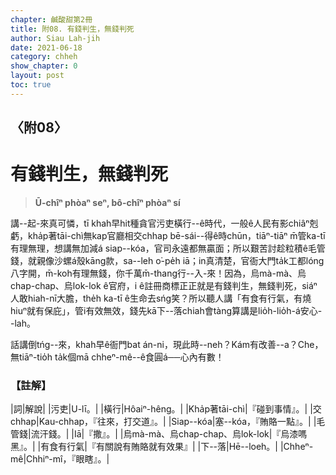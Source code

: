 ```yaml
---
chapter: 鹹酸甜第2冊
title: 附08. 有錢判生，無錢判死
author: Siau Lah-jih
date: 2021-06-18
category: chheh
show_chapter: 0
layout: post
toc: true
---
```


## 〈附08〉
# 有錢判生，無錢判死
> **Ū-chîⁿ phòaⁿ seⁿ, bô-chîⁿ phòaⁿ sí**

講--起-來真可憐，tī khah早hit種貪官污吏橫行--ê時代，一般ê人民有影chiâⁿ剋虧，kha̍p著tāi-chì無kap官廳相交chhap bē-sái--得ê時chūn，tiāⁿ-tiāⁿ m̄管ka-tī有理無理，想講無加減á siap--kóa，官司永遠都無贏面；所以艱苦討趁粒積ê毛管錢，就親像沙螺á殼kāng款，sa--leh o͘-pe̍h iā；in真清楚，官衙大門ta̍k工都lóng 八字開，m̄-koh有理無錢，你千萬m̄-thang行--入-來！因為，烏mà-mà、烏chap-chap、烏lok-lok ê官府，i ê註冊商標正正就是有錢判生，無錢判死，siáⁿ人敢hiah-nī大膽，the̍h ka-tī ê生命去sńg笑？所以聽人講「有食有行氣，有燒hiuⁿ就有保庇」，管i有效無效，錢先kā下--落chiah會tàng算講是lio̍h-lio̍h-á安心--lah。

話講倒tńg--來，khah早ê衙門bat án-ni，現此時--neh？Kám有改善--a？Che，無tiāⁿ-tio̍h ta̍k個mā chheⁿ-mê--ê食圓á──心內有數！


### 【註解】

|詞|解說|
|污吏|U-lī。|
|橫行|Hôaiⁿ-hêng。|
|Kha̍p著tāi-chì|『碰到事情』。|
|交chhap|Kau-chhap，『往來，打交道』。|
|Siap--kóa|塞--kóa，『賄賂一點』。|
|毛管錢|流汗錢。|
|Iā|『撒』。|
|烏mà-mà、烏chap-chap、烏lok-lok|『烏漆嗎黑』。|
|有食有行氣|『有關說有賄賂就有效果』|
|下--落|Hē--loeh。|
|Chheⁿ-mê|Chhiⁿ-mî，『眼瞎』。|
